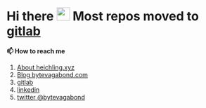 <h1>Hi there <img src="https://media.giphy.com/media/hvRJCLFzcasrR4ia7z/giphy.gif" width="30px"> Most repos moved to <a href="https://gitlab.com/maxcodefaster">gitlab</a></h1>


<strong>📫 How to reach me </strong>
   
   1. [About heichling.xyz](https://heichling.xyz)
   2. [Blog bytevagabond.com](https://www.bytevagabond.com/)
   3. [gitlab](https://gitlab.com/maxcodefaster)
   4. [linkedin](https://www.linkedin.com/in/bytevagabond/)
   5. [twitter @bytevagabond](https://twitter.com/bytevagabond)
   
